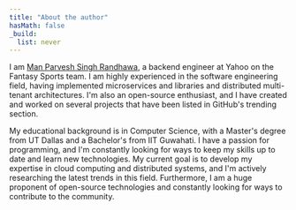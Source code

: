 ```yaml
---
title: "About the author"
hasMath: false
_build:
  list: never
---
```


I am [Man Parvesh Singh Randhawa](https://manparvesh.com), a backend engineer at Yahoo on the Fantasy Sports team. I am highly experienced in the software engineering field, having implemented microservices and libraries and distributed multi-tenant architectures. I'm also an open-source enthusiast, and I have created and worked on several projects that have been listed in GitHub's trending section.

My educational background is in Computer Science, with a Master's degree from UT Dallas and a Bachelor's from IIT Guwahati. I have a passion for programming, and I'm constantly looking for ways to keep my skills up to date and learn new technologies. My current goal is to develop my expertise in cloud computing and distributed systems, and I'm actively researching the latest trends in this field. Furthermore, I am a huge proponent of open-source technologies and constantly looking for ways to contribute to the community.
